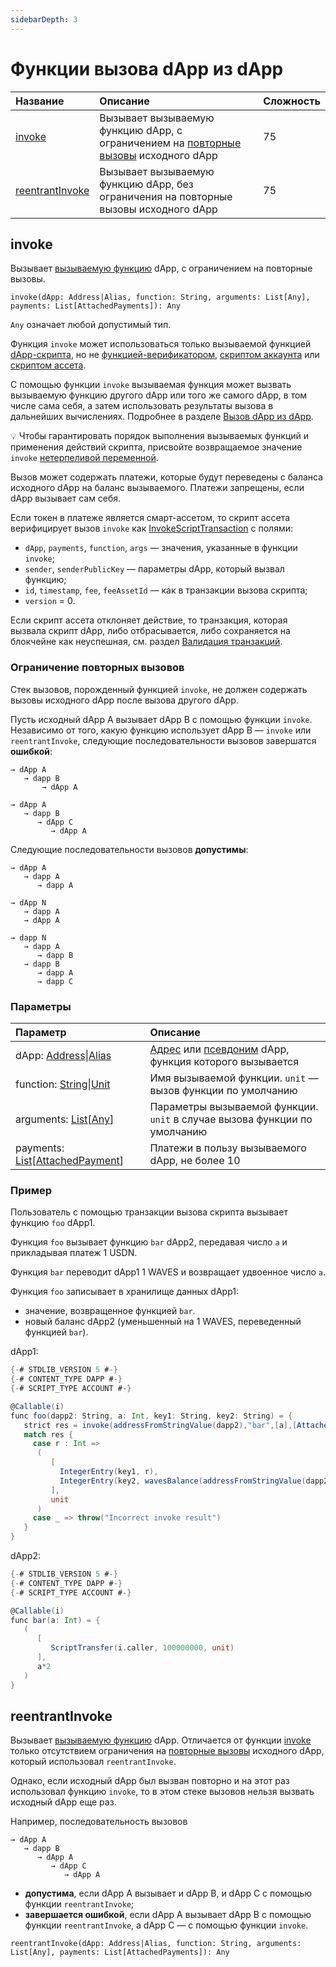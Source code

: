 ```yaml
---
sidebarDepth: 3
---
```


# Функции вызова dApp из dApp

| Название | Описание | Сложность |
| :--- | :--- | :--- |
| [invoke](#invoke) | Вызывает вызываемую функцию dApp, c ограничением на [повторные вызовы](#reentrancy) исходного dApp | 75 |
| [reentrantInvoke](#reentrantinvoke) | Вызывает вызываемую функцию dApp, без ограничения на повторные вызовы исходного dApp | 75 |

## invoke

Вызывает [вызываемую функцию](/en/ride/functions/callable-function) dApp, с ограничением на повторные вызовы.

```ride
invoke(dApp: Address|Alias, function: String, arguments: List[Any], payments: List[AttachedPayments]): Any
```

`Any` означает любой допустимый тип.

Функция `invoke` может использоваться только вызываемой функцией [dApp-скрипта](/ru/ride/script/script-types/dapp-script), но не [функцией-верификатором](/ru/ride/functions/verifier-function), [скриптом аккаунта](/ru/ride/script/script-types/account-script) или [скриптом ассета](/ru/ride/script/script-types/asset-script).

С помощью функции `invoke` вызываемая функция может вызвать вызываемую функцию другого dApp или того же самого dApp, в том числе сама себя, а затем использовать результаты вызова в дальнейших вычислениях. Подробнее в разделе [Вызов dApp из dApp](/ru/ride/advanced/dapp-to-dapp).

:bulb: Чтобы гарантировать порядок выполнения вызываемых функций и применения действий скрипта, присвойте возвращаемое значение `invoke` [ нетерпеливой переменной](/ru/ride/variables/).

Вызов может содержать платежи, которые будут переведены с баланса исходного dApp на баланс вызываемого. Платежи запрещены, если dApp вызывает сам себя.

Если токен в платеже является смарт-ассетом, то скрипт ассета верифицирует вызов `invoke` как [InvokeScriptTransaction](/ru/ride/structures/transaction-structures/invoke-script-transaction) с полями:
* `dApp`, `payments`, `function`, `args` — значения, указанные в функции `invoke`;
* `sender`, `senderPublicKey` — параметры dApp, который вызвал функцию;
* `id`, `timestamp`, `fee`, `feeAssetId` — как в транзакции вызова скрипта;
* `version` = 0.

Если скрипт ассета отклоняет действие, то транзакция, которая вызвала скрипт dApp, либо отбрасывается, либо сохраняется на блокчейне как неуспешная, см. раздел [Валидация транзакций](/ru/blockchain/transaction/transaction-validation).

### Ограничение повторных вызовов<a id="reentrancy"></a>

Стек вызовов, порожденный функцией `invoke`, не должен содержать вызовы исходного dApp после вызова другого dApp.

Пусть исходный dApp A вызывает dApp B c помощью функции `invoke`. Независимо от того, какую функцию использует dApp B — `invoke` или `reentrantInvoke`, следующие последовательности вызовов завершатся **ошибкой**:

```
→ dApp A
   → dapp B
       → dApp A
```

```
→ dApp A
   → dapp B
      → dApp C
         → dApp A
```

Следующие последовательности вызовов **допустимы**:

```
→ dApp A
   → dapp A
      → dapp A
```

```
→ dApp N
   → dapp A
   → dApp A
```

```
→ dapp N
   → dapp A
      → dapp B
   → dapp B
      → dapp A
      → dapp C
```

### Параметры

| Параметр | Описание |
| :--- | :--- |
| dApp: [Address](/ru/ride/structures/common-structures/address)&#124;[Alias](/ru/ride/structures/common-structures/alias) | [Адрес](/ru/blockchain/account/address) или [псевдоним](/ru/blockchain/account/alias) dApp, функция которого вызывается |
| function: [String](/ru/ride/data-types/string)&#124;[Unit](/ru/ride/data-types/unit) | Имя вызываемой функции. `unit` — вызов функции по умолчанию |
| arguments: [List](/ru/ride/data-types/list)[[Any](/ru/ride/data-types/any)] | Параметры вызываемой функции. `unit` в случае вызова функции по умолчанию |
| payments: [List](/ru/ride/data-types/list)[[AttachedPayment](/ru/ride/structures/common-structures/attached-payment)] | Платежи в пользу вызываемого dApp, не более 10 |

### Пример

Пользователь с помощью транзакции вызова скрипта вызывает функцию `foo` dApp1.

Функция `foo` вызывает функцию `bar` dApp2, передавая число `a` и прикладывая платеж 1 USDN.

Функция `bar` переводит dApp1 1 WAVES и возвращает удвоенное число `a`.

Функция `foo` записывает в хранилище данных dApp1:
* значение, возвращенное функцией `bar`.
* новый баланс dApp2 (уменьшенный на 1 WAVES, переведенный функцией `bar`).

dApp1:

```scala
{-# STDLIB_VERSION 5 #-}
{-# CONTENT_TYPE DAPP #-}
{-# SCRIPT_TYPE ACCOUNT #-}

@Callable(i)
func foo(dapp2: String, a: Int, key1: String, key2: String) = {
   strict res = invoke(addressFromStringValue(dapp2),"bar",[a],[AttachedPayment(base58'DG2xFkPdDwKUoBkzGAhQtLpSGzfXLiCYPEzeKH2Ad24p',1000000)])
   match res {
     case r : Int => 
      (
         [
           IntegerEntry(key1, r),
           IntegerEntry(key2, wavesBalance(addressFromStringValue(dapp2)).regular)
         ],
         unit
      )
     case _ => throw("Incorrect invoke result") 
   }
}
```

dApp2:

```scala
{-# STDLIB_VERSION 5 #-}
{-# CONTENT_TYPE DAPP #-}
{-# SCRIPT_TYPE ACCOUNT #-}

@Callable(i)
func bar(a: Int) = {
   (
      [
         ScriptTransfer(i.caller, 100000000, unit)
      ],
      a*2
   )
}
```

## reentrantInvoke

Вызывает [вызываемую функцию](/ru/ride/functions/callable-function) dApp. Отличается от функции [invoke](#invoke) только отсутствием ограничения на [повторные вызовы](#reentrancy) исходного dApp, который использовал `reentrantInvoke`.

Однако, если исходный dApp был вызван повторно и на этот раз использовал функцию `invoke`, то в этом стеке вызовов нельзя вызвать исходный dApp еще раз.

Например, последовательность вызовов

```
→ dApp A
   → dapp B
      → dApp A
         → dApp C
            → dApp A
```

* **допустима**, если dApp A вызывает и dApp B, и dApp С с помощью функции `reentrantInvoke`;
* **завершается ошибкой**, если dApp A вызывает dApp B с помощью функции `reentrantInvoke`, а dApp С — с помощью функции `invoke`.

```ride
reentrantInvoke(dApp: Address|Alias, function: String, arguments: List[Any], payments: List[AttachedPayments]): Any
```
